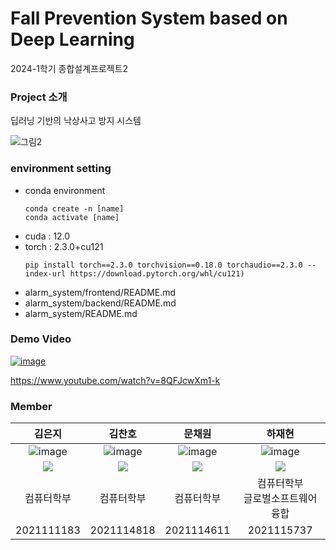 # Fall Prevention System based on Deep Learning

2024-1학기 종합설계프로젝트2


### Project 소개
딥러닝 기반의 낙상사고 방지 시스템

![그림2](https://github.com/EunJiKim02/Fall-Prevention-System-Based-on-Deep-Learning/assets/87495422/51a4376e-6a2a-4db5-bf9c-84817a38a7bc)



### environment setting
- conda environment
  ``` 
  conda create -n [name]
  conda activate [name]
  ```
- cuda : 12.0
- torch : 2.3.0+cu121
  ``` 
  pip install torch==2.3.0 torchvision==0.18.0 torchaudio==2.3.0 --index-url https://download.pytorch.org/whl/cu121)
  ``` 
- alarm_system/frontend/README.md
- alarm_system/backend/README.md
- alarm_system/README.md


### Demo Video
<a href = "https://www.youtube.com/watch?v=8QFJcwXm1-k">
  
  ![image](https://github.com/EunJiKim02/Fall-Prevention-System-Based-on-Deep-Learning/assets/87495422/839c98a3-3563-418f-ac0a-fc2db8872100)

</a>

https://www.youtube.com/watch?v=8QFJcwXm1-k

### Member


|김은지|김찬호|문채원|하재현|
| :---------------------------------------------------------------------------------------------------------: | :---------------------------------------------------------------------------------------------------------: | :---------------------------------------------------------------------------------------------------------: | :---------------------------------------------------------------------------------------------------------: |
|   ![image](https://avatars.githubusercontent.com/u/87495422?v=4) |  ![image](https://avatars.githubusercontent.com/u/105068708?v=4) |  ![image](https://avatars.githubusercontent.com/u/111948424?v=4)  |  ![image](https://avatars.githubusercontent.com/u/100736860?v=4)  |
| <a href="https://github.com/EunJiKim02" target="_blank"><img src="https://img.shields.io/badge/github-%23121011.svg?style=for-the-badge&logo=github&logoColor=white"/></a> | <a href="https://github.com/coolho1129" target="_blank"><img src="https://img.shields.io/badge/github-%23121011.svg?style=for-the-badge&logo=github&logoColor=white"/></a> | <a href="https://github.com/mchaewon" target="_blank"><img src="https://img.shields.io/badge/github-%23121011.svg?style=for-the-badge&logo=github&logoColor=white"/></a> | <a href="https://github.com/jaehyeonha" target="_blank"><img src="https://img.shields.io/badge/github-%23121011.svg?style=for-the-badge&logo=github&logoColor=white"/></a>
|컴퓨터학부|컴퓨터학부|컴퓨터학부|컴퓨터학부 <br> 글로벌소프트웨어융합|
| 2021111183 | 2021114818 | 2021114611 | 2021115737 |

<br> </br>
